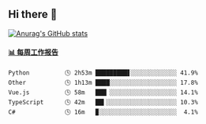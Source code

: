 ## Hi there 👋

[![Anurag's GitHub stats](https://github-readme-stats-orilights.vercel.app/api?username=orilights)](https://github.com/anuraghazra/github-readme-stats)

<!--
**OriLight152/OriLight152** is a ✨ _special_ ✨ repository because its `README.md` (this file) appears on your GitHub profile.

Here are some ideas to get you started:

- 🔭 I’m currently working on ...
- 🌱 I’m currently learning ...
- 👯 I’m looking to collaborate on ...
- 🤔 I’m looking for help with ...
- 💬 Ask me about ...
- 📫 How to reach me: ...
- 😄 Pronouns: ...
- ⚡ Fun fact: ...
-->

<!-- waka-box start -->
#### <a href="https://gist.github.com/92c8d5b388768c10efcba86e82b7c4fb" target="_blank">📊 每周工作报告</a>
```text
Python          🕓 2h53m █████████▋░░░░░░░░░░░░░ 41.9%
Other           🕓 1h13m ████░░░░░░░░░░░░░░░░░░░ 17.8%
Vue.js          🕓 58m   ███▏░░░░░░░░░░░░░░░░░░░ 14.1%
TypeScript      🕓 42m   ██▍░░░░░░░░░░░░░░░░░░░░ 10.3%
C#              🕓 16m   ▉░░░░░░░░░░░░░░░░░░░░░░  4.1%
```
<!-- Powered by https://github.com/journey-ad/waka-box-go . -->
<!-- waka-box end -->
